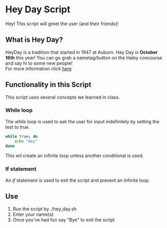 # Hey Day Script  
Hey! This script will greet the user (and their friends)!

## What is Hey Day?  
HeyDay is a tradition that started in 1947 at Auburn. Hey Day is **October 16th** this year! You can go grab a nametag/button on the Haley concourse and say hi to some new people!  
For more information click [here](http://sga.auburn.edu/hey-day/)

## Functionality in this Script  
This script uses several concepts we learned in class.

### While loop  
The _while_ loop is used to ask the user for input indefinitely by setting the test to true.
```bash
while true; do
	echo "Hey"
done
```

This wil create an infinite loop unless another conditional is used.

### If statement  
An _if_ statement is used to exit the script and prevent an infinite loop.

## Use  
1. Run the script by ./hey_day.sh
2. Enter your name(s)
3. Once you've had fun say "Bye" to exit the script

